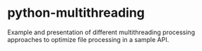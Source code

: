 # python-multithreading
 Example and presentation of different multithreading processing approaches to optimize file processing in a sample API.
